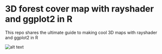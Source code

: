 # 3D forest cover map with rayshader and ggplot2 in R
This repo shares the ultimate guide to making cool 3D maps with rayshader and ggplot2 in R


![alt text](https://github.com/milos-agathon/3d-forest-map-ggplot2/blob/main/default-annotated-2.png?raw=true)
